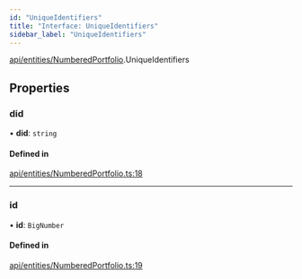 ```yaml
---
id: "UniqueIdentifiers"
title: "Interface: UniqueIdentifiers"
sidebar_label: "UniqueIdentifiers"
---
```


[api/entities/NumberedPortfolio](../../../../../modules/API/Entities/NumberedPortfolio/NumberedPortfolio.md).UniqueIdentifiers

## Properties

### did

• **did**: `string`

#### Defined in

[api/entities/NumberedPortfolio.ts:18](https://github.com/PolymeshAssociation/polymesh-sdk/blob/654b99c8d/src/api/entities/NumberedPortfolio.ts#L18)

___

### id

• **id**: `BigNumber`

#### Defined in

[api/entities/NumberedPortfolio.ts:19](https://github.com/PolymeshAssociation/polymesh-sdk/blob/654b99c8d/src/api/entities/NumberedPortfolio.ts#L19)
